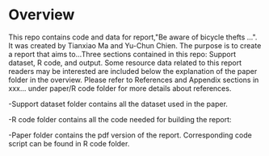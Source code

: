 # Overview
This repo contains code and data for report,"Be aware of bicycle thefts ...". It was created by Tianxiao Ma and Yu-Chun Chien. The purpose is to create a report that aims to...Three sections contained in this repo: Support dataset, R code, and output. Some resource data related to this report readers may be interested are included below the explanation of the paper folder in the overview. Please refer to References and Appendix sections in xxx... under paper/R code folder for more details about references.

-Support dataset folder contains all the dataset used in the paper.

-R code folder contains all the code needed for building the report:

-Paper folder contains the pdf version of the report. Corresponding code script can be found in R code folder.